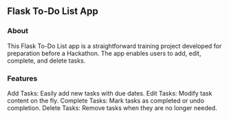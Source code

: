 ## Flask To-Do List App

### About

This Flask To-Do List app is a straightforward training project developed for preparation before a Hackathon. The app enables users to add, edit, complete, and delete tasks.

### Features

Add Tasks: Easily add new tasks with due dates.
Edit Tasks: Modify task content on the fly.
Complete Tasks: Mark tasks as completed or undo completion.
Delete Tasks: Remove tasks when they are no longer needed.
